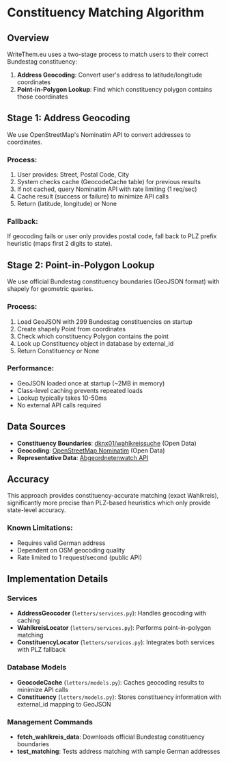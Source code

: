 # Constituency Matching Algorithm

## Overview

WriteThem.eu uses a two-stage process to match users to their correct Bundestag constituency:

1. **Address Geocoding**: Convert user's address to latitude/longitude coordinates
2. **Point-in-Polygon Lookup**: Find which constituency polygon contains those coordinates

## Stage 1: Address Geocoding

We use OpenStreetMap's Nominatim API to convert addresses to coordinates.

### Process:
1. User provides: Street, Postal Code, City
2. System checks cache (GeocodeCache table) for previous results
3. If not cached, query Nominatim API with rate limiting (1 req/sec)
4. Cache result (success or failure) to minimize API calls
5. Return (latitude, longitude) or None

### Fallback:
If geocoding fails or user only provides postal code, fall back to PLZ prefix heuristic (maps first 2 digits to state).

## Stage 2: Point-in-Polygon Lookup

We use official Bundestag constituency boundaries (GeoJSON format) with shapely for geometric queries.

### Process:
1. Load GeoJSON with 299 Bundestag constituencies on startup
2. Create shapely Point from coordinates
3. Check which constituency Polygon contains the point
4. Look up Constituency object in database by external_id
5. Return Constituency or None

### Performance:
- GeoJSON loaded once at startup (~2MB in memory)
- Class-level caching prevents repeated loads
- Lookup typically takes 10-50ms
- No external API calls required

## Data Sources

- **Constituency Boundaries**: [dknx01/wahlkreissuche](https://github.com/dknx01/wahlkreissuche) (Open Data)
- **Geocoding**: [OpenStreetMap Nominatim](https://nominatim.openstreetmap.org/) (Open Data)
- **Representative Data**: [Abgeordnetenwatch API](https://www.abgeordnetenwatch.de/api)

## Accuracy

This approach provides constituency-accurate matching (exact Wahlkreis), significantly more precise than PLZ-based heuristics which only provide state-level accuracy.

### Known Limitations:
- Requires valid German address
- Dependent on OSM geocoding quality
- Rate limited to 1 request/second (public API)

## Implementation Details

### Services

- **AddressGeocoder** (`letters/services.py`): Handles geocoding with caching
- **WahlkreisLocator** (`letters/services.py`): Performs point-in-polygon matching
- **ConstituencyLocator** (`letters/services.py`): Integrates both services with PLZ fallback

### Database Models

- **GeocodeCache** (`letters/models.py`): Caches geocoding results to minimize API calls
- **Constituency** (`letters/models.py`): Stores constituency information with external_id mapping to GeoJSON

### Management Commands

- **fetch_wahlkreis_data**: Downloads official Bundestag constituency boundaries
- **test_matching**: Tests address matching with sample German addresses
